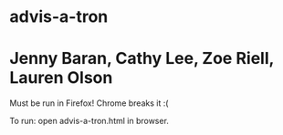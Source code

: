 # advis-a-tron
# Jenny Baran, Cathy Lee, Zoe Riell, Lauren Olson

Must be run in Firefox! Chrome breaks it :(

To run: open advis-a-tron.html in browser.